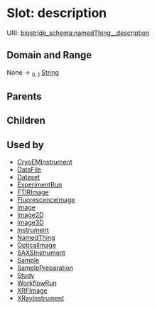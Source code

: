 
# Slot: description



URI: [biostride_schema:namedThing__description](https://w3id.org/biostride/schema/namedThing__description)


## Domain and Range

None &#8594;  <sub>0..1</sub> [String](types/String.md)

## Parents


## Children


## Used by

 * [CryoEMInstrument](CryoEMInstrument.md)
 * [DataFile](DataFile.md)
 * [Dataset](Dataset.md)
 * [ExperimentRun](ExperimentRun.md)
 * [FTIRImage](FTIRImage.md)
 * [FluorescenceImage](FluorescenceImage.md)
 * [Image](Image.md)
 * [Image2D](Image2D.md)
 * [Image3D](Image3D.md)
 * [Instrument](Instrument.md)
 * [NamedThing](NamedThing.md)
 * [OpticalImage](OpticalImage.md)
 * [SAXSInstrument](SAXSInstrument.md)
 * [Sample](Sample.md)
 * [SamplePreparation](SamplePreparation.md)
 * [Study](Study.md)
 * [WorkflowRun](WorkflowRun.md)
 * [XRFImage](XRFImage.md)
 * [XRayInstrument](XRayInstrument.md)
